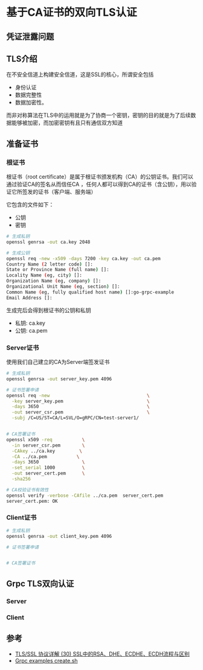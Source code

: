 # 基于CA证书的双向TLS认证


## 凭证泄露问题





## TLS介绍

在不安全信道上构建安全信道，这是SSL的核心，所谓安全包括
+ 身份认证
+ 数据完整性
+ 数据加密性。

而非对称算法在TLS中的运用就是为了协商一个密钥，密钥的目的就是为了后续数据能够被加密，而加密密钥有且只有通信双方知道


## 准备证书

### 根证书

根证书（root certificate）是属于根证书颁发机构（CA）的公钥证书。我们可以通过验证CA的签名从而信任CA ，任何人都可以得到CA的证书（含公钥），用以验证它所签发的证书（客户端、服务端）

它包含的文件如下：
+ 公钥
+ 密钥

```sh
# 生成私钥
openssl genrsa -out ca.key 2048

# 生成公钥
openssl req -new -x509 -days 7200 -key ca.key -out ca.pem
Country Name (2 letter code) []:
State or Province Name (full name) []:
Locality Name (eg, city) []:
Organization Name (eg, company) []:
Organizational Unit Name (eg, section) []:
Common Name (eg, fully qualified host name) []:go-grpc-example
Email Address []:
```

生成完后会得到根证书的公钥和私钥
+ 私钥: ca.key
+ 公钥: ca.pem

### Server证书

使用我们自己建立的CA为Server端签发证书

```sh
# 生成私钥
openssl genrsa -out server_key.pem 4096

# 证书签署申请
openssl req -new                                    \
  -key server_key.pem                               \
  -days 3650                                        \
  -out server_csr.pem                               \
  -subj /C=US/ST=CA/L=SVL/O=gRPC/CN=test-server1/   


# CA签署证书
openssl x509 -req           \
  -in server_csr.pem        \
  -CAkey ../ca.key         \
  -CA ../ca.pem           \
  -days 3650                \
  -set_serial 1000          \
  -out server_cert.pem      \
  -sha256

# CA校验证书有效性
openssl verify -verbose -CAfile ../ca.pem  server_cert.pem
server_cert.pem: OK
```



### Client证书

```sh
# 生成私钥
openssl genrsa -out client_key.pem 4096

# 证书签署申请


# CA签署证书


```


## Grpc TLS双向认证


### Server





### Client








## 参考

+ [TLS/SSL 协议详解 (30) SSL中的RSA、DHE、ECDHE、ECDH流程与区别](https://blog.csdn.net/mrpre/article/details/78025940)
+ [Grpc examples create.sh](https://github.com/grpc/grpc-go/tree/master/examples/data/x509)